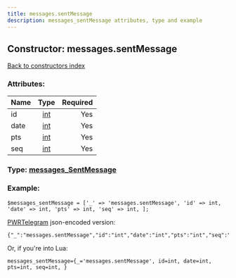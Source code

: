 ```yaml
---
title: messages.sentMessage
description: messages_sentMessage attributes, type and example
---
```

## Constructor: messages.sentMessage  
[Back to constructors index](index.md)



### Attributes:

| Name     |    Type       | Required |
|----------|:-------------:|---------:|
|id|[int](../types/int.md) | Yes|
|date|[int](../types/int.md) | Yes|
|pts|[int](../types/int.md) | Yes|
|seq|[int](../types/int.md) | Yes|



### Type: [messages\_SentMessage](../types/messages_SentMessage.md)


### Example:

```
$messages_sentMessage = ['_' => 'messages.sentMessage', 'id' => int, 'date' => int, 'pts' => int, 'seq' => int, ];
```  

[PWRTelegram](https://pwrtelegram.xyz) json-encoded version:

```
{"_":"messages.sentMessage","id":"int","date":"int","pts":"int","seq":"int"}
```


Or, if you're into Lua:  


```
messages_sentMessage={_='messages.sentMessage', id=int, date=int, pts=int, seq=int, }

```


